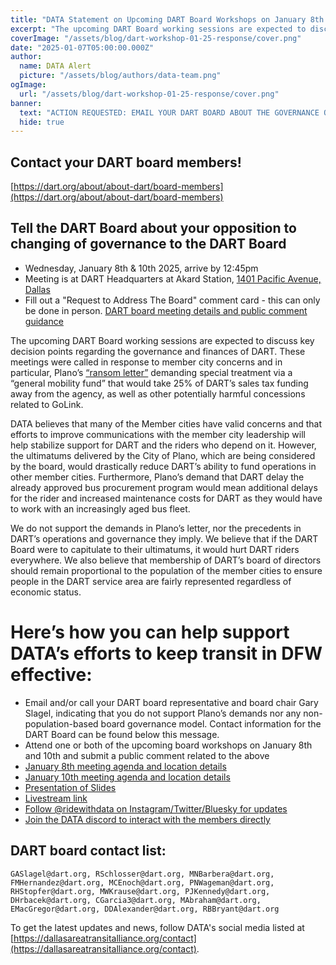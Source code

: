 ```yaml
---
title: "DATA Statement on Upcoming DART Board Workshops on January 8th and 10th 2025"
excerpt: "The upcoming DART Board working sessions are expected to discuss key decision points regarding the governance and finances of DART"
coverImage: "/assets/blog/dart-workshop-01-25-response/cover.png"
date: "2025-01-07T05:00:00.000Z"
author:
  name: DATA Alert
  picture: "/assets/blog/authors/data-team.png"
ogImage:
  url: "/assets/blog/dart-workshop-01-25-response/cover.png"
banner: 
  text: "ACTION REQUESTED: EMAIL YOUR DART BOARD ABOUT THE GOVERNANCE OF DART"
  hide: true
---
```


## Contact your DART board members!

[https://dart.org/about/about-dart/board-members](https://dart.org/about/about-dart/board-members)

## Tell the DART Board about your opposition to changing of governance to the DART Board

* Wednesday, January 8th & 10th 2025, arrive by 12:45pm
* Meeting is at DART Headquarters at Akard Station, [1401 Pacific Avenue, Dallas](https://maps.app.goo.gl/36uCk3suvRdJPfM47)
* Fill out a "Request to Address The Board" comment card - this can only be done in person. [DART board meeting details and public comment guidance](https://www.dart.org/about/public-access-information/board-meetings-information)


The upcoming DART Board working sessions are expected to discuss key decision points regarding the governance and finances of DART. These meetings were called in response to member city concerns and in particular, Plano’s [“ransom letter”](/assets/blog/data-statement-plano-ila/jbm-to-gary-slagel-dart-12-13-2024.pdf) demanding special treatment via a “general mobility fund” that would take 25% of DART’s sales tax funding away from the agency, as well as other potentially harmful concessions related to GoLink. 

DATA believes that many of the Member cities have valid concerns and that efforts to improve communications with the member city leadership will help stabilize support for DART and the riders who depend on it. However, the ultimatums delivered by the City of Plano, which are being considered by the board, would drastically reduce DART’s ability to fund operations in other member cities. Furthermore, Plano’s demand that DART delay the already approved bus procurement program would mean additional delays for the rider and increased maintenance costs for DART as they would have to work with an increasingly aged bus fleet.

We do not support the demands in Plano’s letter, nor the precedents in DART’s operations and governance they imply. We believe that if the DART Board were to capitulate to their ultimatums, it would hurt DART riders everywhere.  We also believe that membership of DART’s board of directors should remain proportional to the population of the member cities to ensure people in the DART service area are fairly represented regardless of economic status.

# Here’s how you can help support DATA’s efforts to keep transit in DFW effective:

- Email and/or call your DART board representative and board chair Gary Slagel, indicating that you do not support Plano’s demands nor any non-population-based board governance model. Contact information for the DART Board can be found below this message.
- Attend one or both of the upcoming board workshops on January 8th and 10th and submit a public comment related to the above
- [January 8th meeting agenda and location details](https://dartorgcmsblob.dart.org/prod/docs/default-source/about-dart/2025-01-08-special-called-meeting-of-the-committee-of-the-whole-agenda.pdf?sfvrsn=f1f38c59_1)
- [January 10th meeting agenda and location details](https://dartorgcmsblob.dart.org/prod/docs/default-source/about-dart/2025-01-10-special-called-meeting-of-the-committee-of-the-whole-agenda-packet.pdf?sfvrsn=1c859ef6_1)
- [Presentation of Slides](/assets/blog/dart-workshop-01-25-response/presentation.pdf)
- [Livestream link](https://www.dart.org/about/public-access-information/board-meetings-information/dart-board-meeting-video)
- [Follow @ridewithdata on Instagram/Twitter/Bluesky for updates](/contact)
- [Join the DATA discord to interact with the members directly](https://discord.gg/DF23rXbY)

## DART board contact list:

```text
GASlagel@dart.org, RSchlosser@dart.org, MNBarbera@dart.org, FMHernandez@dart.org, MCEnoch@dart.org, PNWageman@dart.org, RHStopfer@dart.org, MWKrause@dart.org, PJKennedy@dart.org, DHrbacek@dart.org, CGarcia3@dart.org, MAbraham@dart.org, EMacGregor@dart.org, DDAlexander@dart.org, RBBryant@dart.org
```

To get the latest updates and news, follow DATA's social media listed at [https://dallasareatransitalliance.org/contact](https://dallasareatransitalliance.org/contact).
